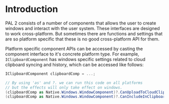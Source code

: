 # Introduction

PAL 2 consists of a number of components that allows the user to create windows and interact with the user system. These interfaces are designed to work cross-platform. But sometimes there are functions and settings that are so platform specific that these is no good cross-platform API for them.

Platform specific component APIs can be accessed by casting the component interface to it's concrete platform type. For example, `IClipboardComponent` has windows specific settings related to cloud clipboard syncing and history, which can be accessed like follows: 

```cs
IClipboardComponent clipboardComp = ...;

// By using 'as' and ?. we can run this code on all platforms
// but the effects will only take effect on windows.
(clipboardComp as Native.Windows.WindowComponent)?.CanUploadToCloudClipboard = false;
(clipboardComp as Native.Windows.WindowComponent)?.CanIncludeInClipboardHistory = true;

```